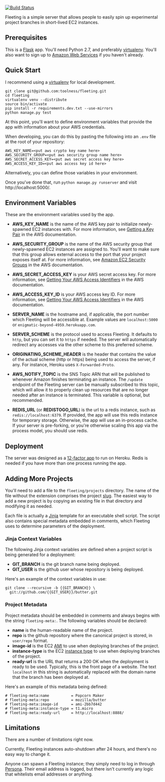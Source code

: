 [![Build Status](https://travis-ci.org/toolness/fleeting.png?branch=master)](https://travis-ci.org/toolness/fleeting)

Fleeting is a simple server that allows people to easily spin up
experimental project branches in short-lived EC2 instances.

## Prerequisites

This is a [Flask][] app. You'll need Python 2.7, and preferably
[virtualenv][]. You'll also want to sign up to [Amazon Web Services][aws]
if you haven't already.

## Quick Start

I recommend using a [virtualenv][] for local development.

    git clone git@github.com:toolness/fleeting.git
    cd fleeting
    virtualenv venv --distribute
    source bin/activate
    pip install -r requirements.dev.txt --use-mirrors
    python manage.py test

At this point, you'll want to define environment variables that provide
the app with information about your AWS credentials.

When developing, you can do this by pasting the following into an
`.env` file at the root of your repository:

```
AWS_KEY_NAME=<put aws crypto key name here>
AWS_SECURITY_GROUP=<put aws security group name here>
AWS_SECRET_ACCESS_KEY=<put aws secret access key here>
AWS_ACCESS_KEY_ID=<put aws access key id here>
```

Alternatively, you can define those variables in your environment.

Once you've done that, run `python manage.py runserver` and visit 
http://localhost:5000/.

## Environment Variables

These are the environment variables used by the app.

* **AWS_KEY_NAME** is the name of the AWS key pair to initialize 
  newly-spawned EC2 instances with. For more information, see
  [Getting a Key Pair][keypair] in the AWS documentation.

* **AWS_SECURITY_GROUP** is the name of the AWS security group
  that newly-spawned EC2 instances are assigned to. You'll want to
  make sure that this group allows external access to the port that
  your project exposes itself at. For more information, see
  [Amazon EC2 Security Groups][secgroup] in the AWS documentation.

* **AWS_SECRET_ACCESS_KEY** is your AWS secret access key. For more
  information, see [Getting Your AWS Access Identifiers][access] in
  the AWS documentation.

* **AWS_ACCESS_KEY_ID** is your AWS access key ID.  For more
  information, see [Getting Your AWS Access Identifiers][access] in
  the AWS documentation.

* **SERVER_NAME** is the hostname and, if applicable, the port number
  which Fleeting will be accessible at. Example values are
  `localhost:5000` or `enigmatic-beyond-4959.herokuapp.com`.

* **SERVER_SCHEME** is the protocol used to access Fleeting. It defaults
  to `http`, but you can set it to `https` if needed. The server will
  automatically redirect any accesses via the other scheme to this
  preferred scheme.

* **ORIGINATING_SCHEME_HEADER** is the header that contains the
  value of the actual scheme (http or https) being used to access the
  server, if any. For instance, Heroku uses `X-Forwarded-Proto`.

* **AWS_NOTIFY_TOPIC** is the SNS Topic ARN that will be published to
  whenever Amazon finishes terminating an instance. The `/update` endpoint
  of the Fleeting server can be manually subscribed to this topic, which
  will allow it to properly clean up resources that are no longer needed
  after an instance is terminated. This variable is optional, but
  recommended.

* **REDIS_URL** (or **REDISTOGO_URL**) is the url to a redis instance,
  such as `redis://localhost:6379`. If provided, the app will use this
  redis instance for temporary storage. Otherwise, the app will use an
  in-process cache. If your server is pre-forking, or you're otherwise
  scaling this app via the process model, you should use redis.

## Deployment

The server was designed as a [12-factor app][] to run on Heroku.
Redis is needed if you have more than one process running the app.

## Adding More Projects

You'll need to add a file to the `fleeting/projects` directory. The
name of the file without the extension comprises the project [slug][]. The
easiest way to add a new project is by copying an existing file in that
directory and modifying it as needed.

Each file is actually a [Jinja][] template for an executable shell
script. The script also contains special metadata embedded in comments,
which Fleeting uses to determine parameters of the deployment.

### Jinja Context Variables

The following Jinja context variables are defined when a project script is
being generated for a deployment:

* **GIT_BRANCH** is the git branch name being deployed.
* **GIT_USER** is the github user whose repository is being deployed.

Here's an example of the context variables in use:

```
git clone --recursive -b {{GIT_BRANCH}} \
  git://github.com/{{GIT_USER}}/butter.git
```

### Project Metadata

Project metadata should be embedded in comments and always begins with
the string `fleeting-meta:`. The following variables should be declared:

* **name** is the human-readable name of the project.
* **repo** is the github repository where the canonical project is
  stored, in `user/repo` format.
* **image-id** is the EC2 [AMI][] to use when deploying branches of
  the project.
* **instance-type** is the EC2 [instance type][] to use when deploying
  branches of the project.
* **ready-url** is the URL that returns a 200 OK when the deployment is
  ready to be used. Typically, this is the front page of a website. The
  text `localhost` in this string is automatically replaced with the
  domain name that the branch has been deployed at.

Here's an example of this metadata being defined:

```
# fleeting-meta:name          = Popcorn Maker
# fleeting-meta:repo          = mozilla/butter
# fleeting-meta:image-id      = ami-2bb7d442
# fleeting-meta:instance-type = t1.micro
# fleeting-meta:ready-url     = http://localhost:8888/
```

## Limitations

There are a number of limitations right now.

Currently, Fleeting instances auto-shutdown after 24 hours, and there's
no easy way to change it.

Anyone can spawn a Fleeting instance; they simply need to log in through
[Persona][]. Their email address is logged, but there isn't currently
any logic that whitelists email addresses or anything.

  [Flask]: http://flask.pocoo.org/
  [aws]: http://aws.amazon.com/
  [virtualenv]: http://www.virtualenv.org/
  [keypair]: http://docs.aws.amazon.com/AWSEC2/latest/UserGuide/generating-a-keypair.html
  [secgroup]: http://docs.aws.amazon.com/AWSEC2/latest/UserGuide/using-network-security.html
  [access]: http://docs.aws.amazon.com/fws/1.1/GettingStartedGuide/index.html?AWSCredentials.html
  [slug]: http://en.wikipedia.org/wiki/Clean_URL#Slug
  [Persona]: http://persona.org/
  [Jinja]: http://jinja.pocoo.org/
  [AMI]: https://aws.amazon.com/amis/
  [instance type]: http://aws.amazon.com/ec2/instance-types/
  [12-factor app]: http://www.12factor.net/

